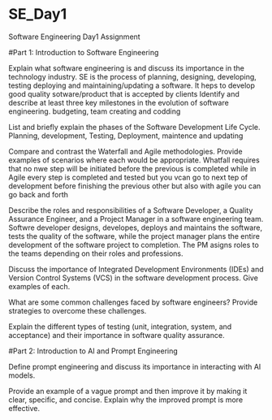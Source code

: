 # SE_Day1
Software Engineering Day1 Assignment

#Part 1: Introduction to Software Engineering

Explain what software engineering is and discuss its importance in the technology industry.
SE is the process of planning, designing, developing, testing deploying and maintaining/updating a software.
It heps to develop good quality sotware/product that is accepted by clients
Identify and describe at least three key milestones in the evolution of software engineering.
budgeting, team creating and codding

List and briefly explain the phases of the Software Development Life Cycle.
Planning, development, Testing, Deployment, maintence and updating

Compare and contrast the Waterfall and Agile methodologies. Provide examples of scenarios where each would be appropriate.
Whatfall requires that no nwe step will be initiated before the previous is completed while in Agile every step is completed and tested but you vcan go to next tep of development before finishing the previous other but also with agile you can go back and forth

Describe the roles and responsibilities of a Software Developer, a Quality Assurance Engineer, and a Project Manager in a software engineering team.
Softwre developer designs, developes, deploys and maintains the software, tests the quality of the software, while the project manager plans the entire development of the software project to completion. The PM asigns roles to the teams depending on their roles and professions.

Discuss the importance of Integrated Development Environments (IDEs) and Version Control Systems (VCS) in the software development process. Give examples of each.


What are some common challenges faced by software engineers? Provide strategies to overcome these challenges.


Explain the different types of testing (unit, integration, system, and acceptance) and their importance in software quality assurance.


#Part 2: Introduction to AI and Prompt Engineering


Define prompt engineering and discuss its importance in interacting with AI models.


Provide an example of a vague prompt and then improve it by making it clear, specific, and concise. Explain why the improved prompt is more effective.
